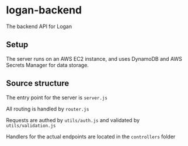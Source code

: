 # logan-backend

The backend API for Logan

## Setup

The server runs on an AWS EC2 instance, and uses DynamoDB and AWS Secrets Manager for data storage.

## Source structure

The entry point for the server is `server.js`

All routing is handled by `router.js`

Requests are authed by `utils/auth.js` and validated by `utils/validation.js`

Handlers for the actual endpoints are located in the `controllers` folder